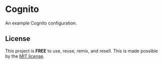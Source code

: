 # Cognito

An example Cognito configuration.

## License

This project is __FREE__ to use, reuse, remix, and resell.
This is made possible by the [MIT license](/LICENSE).
